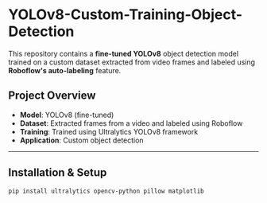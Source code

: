 # YOLOv8-Custom-Training-Object-Detection

This repository contains a **fine-tuned YOLOv8** object detection model trained on a custom dataset extracted from video frames and labeled using **Roboflow's auto-labeling** feature.

##  Project Overview
- **Model**: YOLOv8 (fine-tuned)
- **Dataset**: Extracted frames from a video and labeled using Roboflow
- **Training**: Trained using Ultralytics YOLOv8 framework
- **Application**: Custom object detection

---

##  Installation & Setup

    pip install ultralytics opencv-python pillow matplotlib

